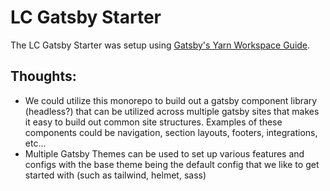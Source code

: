 # LC Gatsby Starter

The LC Gatsby Starter was setup using [Gatsby's Yarn Workspace Guide](https://www.gatsbyjs.com/blog/2019-05-22-setting-up-yarn-workspaces-for-theme-development/).

## Thoughts:

- We could utilize this monorepo to build out a gatsby component library (headless?) that can be utilized across multiple gatsby sites that makes it easy to build out common site structures. Examples of these components could be navigation, section layouts, footers, integrations, etc...
- Multiple Gatsby Themes can be used to set up various features and configs with the base theme being the default config that we like to get started with (such as tailwind, helmet, sass)
